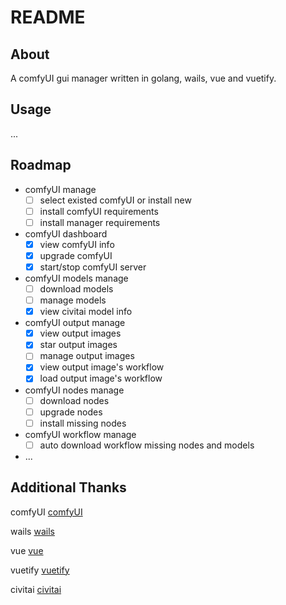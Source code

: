 # README

## About

A comfyUI gui manager written in golang, wails, vue and vuetify.

## Usage

...

## Roadmap

- comfyUI manage
    - [ ] select existed comfyUI or install new
    - [ ] install comfyUI requirements
    - [ ] install manager requirements
- comfyUI dashboard
    - [x] view comfyUI info
    - [x] upgrade comfyUI
    - [x] start/stop comfyUI server
- comfyUI models manage
    - [ ] download models
    - [ ] manage models
    - [x] view civitai model info
- comfyUI output manage
    - [x] view output images
    - [x] star output images
    - [ ] manage output images
    - [x] view output image's workflow
    - [x] load output image's workflow
- comfyUI nodes manage
    - [ ] download nodes
    - [ ] upgrade nodes
    - [ ] install missing nodes
- comfyUI workflow manage
    - [ ] auto download workflow missing nodes and models
- ...

## Additional Thanks

comfyUI [comfyUI](https://github.com/comfyanonymous/ComfyUI)

wails [wails](https://github.com/wailsapp/wails)

vue [vue](https://github.com/vuejs/vue)

vuetify [vuetify](https://github.com/vuetifyjs/vuetify)

civitai [civitai](https://civitai.com/)

